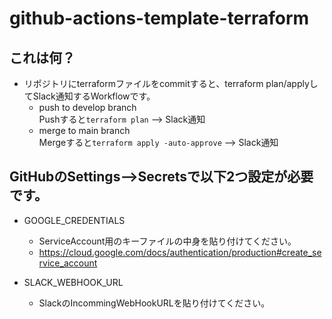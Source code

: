 # github-actions-template-terraform

## これは何？  
- リポジトリにterraformファイルをcommitすると、terraform plan/applyしてSlack通知するWorkflowです。
	- push to develop branch  
	Pushすると`terraform plan` --> Slack通知  
	- merge to main branch  
	Mergeすると`terraform apply -auto-approve` --> Slack通知  

## GitHubのSettings-->Secretsで以下2つ設定が必要です。
- GOOGLE_CREDENTIALS
	- ServiceAccount用のキーファイルの中身を貼り付けてください。
	- https://cloud.google.com/docs/authentication/production#create_service_account

- SLACK_WEBHOOK_URL
	- SlackのIncommingWebHookURLを貼り付けてください。
